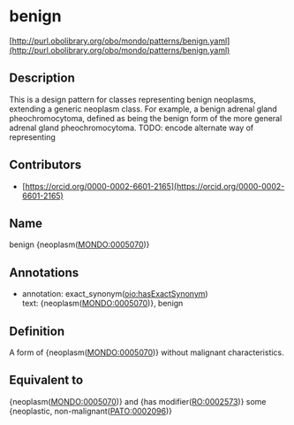 # benign 

[http://purl.obolibrary.org/obo/mondo/patterns/benign.yaml](http://purl.obolibrary.org/obo/mondo/patterns/benign.yaml)
## Description 


This is a design pattern for classes representing benign neoplasms, extending a generic neoplasm class. For example, a benign adrenal gland pheochromocytoma, defined as being the benign form of the more general adrenal gland pheochromocytoma.
TODO: encode alternate way of representing
## Contributors 
* [https://orcid.org/0000-0002-6601-2165](https://orcid.org/0000-0002-6601-2165) 
## Name 

benign {neoplasm\([MONDO:0005070](http://purl.obolibrary.org/obo/MONDO_0005070)\)}

## Annotations 

* annotation: exact_synonym\([oio:hasExactSynonym](http://purl.obolibrary.org/obo/oio_hasExactSynonym)\)  
text: {neoplasm\([MONDO:0005070](http://purl.obolibrary.org/obo/MONDO_0005070)\)}, benign

## Definition 

A form of {neoplasm\([MONDO:0005070](http://purl.obolibrary.org/obo/MONDO_0005070)\)} without malignant characteristics.

## Equivalent to 

{neoplasm\([MONDO:0005070](http://purl.obolibrary.org/obo/MONDO_0005070)\)} and {has modifier\([RO:0002573](http://purl.obolibrary.org/obo/RO_0002573)\)} some {neoplastic, non-malignant\([PATO:0002096](http://purl.obolibrary.org/obo/PATO_0002096)\)}

